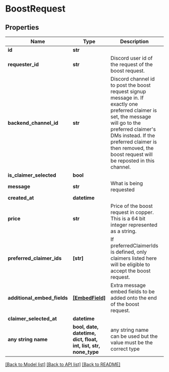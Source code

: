 # BoostRequest


## Properties
Name | Type | Description | Notes
------------ | ------------- | ------------- | -------------
**id** | **str** |  | 
**requester_id** | **str** | Discord user id of the request of the boost request. | 
**backend_channel_id** | **str** | Discord channel id to post the boost request signup message in. If exactly one preferred claimer is set, the message will go to the preferred claimer&#39;s DMs instead. If the preferred claimer is then removed, the boost request will be reposted in this channel. | 
**is_claimer_selected** | **bool** |  | 
**message** | **str** | What is being requested | 
**created_at** | **datetime** |  | 
**price** | **str** | Price of the boost request in copper. This is a 64 bit integer represented as a string. | [optional] 
**preferred_claimer_ids** | **[str]** | If preferredClaimerIds is defined, only claimers listed here will be eligible to accept the boost request. | [optional] 
**additional_embed_fields** | [**[EmbedField]**](EmbedField.md) | Extra message embed fields to be added onto the end of the boost request. | [optional] 
**claimer_selected_at** | **datetime** |  | [optional] 
**any string name** | **bool, date, datetime, dict, float, int, list, str, none_type** | any string name can be used but the value must be the correct type | [optional]

[[Back to Model list]](../README.md#documentation-for-models) [[Back to API list]](../README.md#documentation-for-api-endpoints) [[Back to README]](../README.md)


